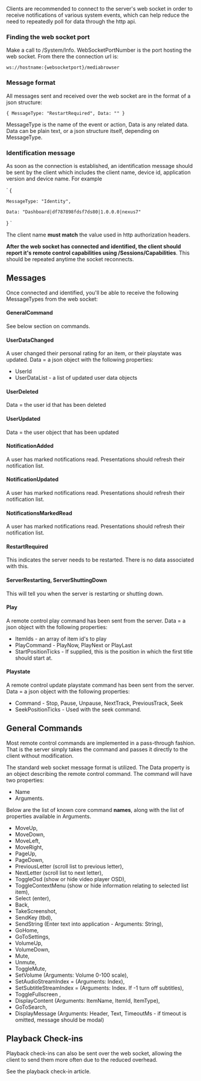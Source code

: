 Clients are recommended to connect to the server's web socket in order to receive notifications of various system events, which can help reduce the need to repeatedly poll for data through the http api.

### Finding the web socket port

Make a call to /System/Info. WebSocketPortNumber is the port hosting the web socket. From there the connection url is:

`
ws://hostname:{websocketport}/mediabrowser
`

### Message format

All messages sent and received over the web socket are in the format of a json structure:

`
{
    MessageType: "RestartRequired",
    Data: ""
}
`

MessageType is the name of the event or action, Data is any related data. Data can be plain text, or a json structure itself, depending on MessageType.

### Identification message

As soon as the connection is established, an identification message should be sent by the client which includes the client name, device id, application version and device name. For example

`
{

    MessageType: "Identity",

    Data: "Dashboard|df787898fdsf7ds80|1.0.0.0|nexus7"
}
`

The client name **must match** the value used in http authorization headers.

**After the web socket has connected and identified, the client should report it's remote control capabilities using /Sessions/Capabilities**. This should be repeated anytime the socket reconnects.

## Messages

Once connected and identified, you'll be able to receive the following MessageTypes from the web socket:

#### GeneralCommand
See below section on commands.

#### UserDataChanged
A user changed their personal rating for an item, or their playstate was updated. Data = a json object with the following properties:
* UserId
* UserDataList - a list of updated user data objects

#### UserDeleted
Data = the user id that has been deleted

#### UserUpdated
Data = the user object that has been updated

#### NotificationAdded
A user has marked notifications read. Presentations should refresh their notification list.

#### NotificationUpdated
A user has marked notifications read. Presentations should refresh their notification list.

#### NotificationsMarkedRead
A user has marked notifications read. Presentations should refresh their notification list.

#### RestartRequired
This indicates the server needs to be restarted. There is no data associated with this.

#### ServerRestarting, ServerShuttingDown
This will tell you when the server is restarting or shutting down.

#### Play
A remote control play command has been sent from the server. Data = a json object with the following properties:
* ItemIds - an array of item id's to play
* PlayCommand - PlayNow, PlayNext or PlayLast
* StartPositionTicks - If supplied, this is the position in which the first title should start at.

#### Playstate
A remote control update playstate command has been sent from the server. Data = a json object with the following properties:
* Command - Stop, Pause, Unpause, NextTrack, PreviousTrack, Seek
* SeekPositionTicks - Used with the seek command.

## General Commands

Most remote control commands are implemented in a pass-through fashion. That is the server simply takes the command and passes it directly to the client without modification.

The standard web socket message format is utilized. The Data property is an object describing the remote control command. The command will have two properties:

* Name
* Arguments.

Below are the list of known core command **names**, along with the list of properties available in Arguments.

* MoveUp,
* MoveDown,
* MoveLeft,
* MoveRight,
* PageUp,
* PageDown,
* PreviousLetter (scroll list to previous letter),
* NextLetter (scroll list to next letter),
* ToggleOsd  (show or hide video player OSD),
* ToggleContextMenu (show or hide information relating to selected list item),
* Select (enter),
* Back,
* TakeScreenshot,
* SendKey (tbd),
* SendString (Enter text into application - Arguments: String),
* GoHome,
* GoToSettings,
* VolumeUp,
* VolumeDown,
* Mute,
* Unmute,
* ToggleMute,
* SetVolume (Arguments: Volume 0-100 scale),
* SetAudioStreamIndex = (Arguments: Index),
* SetSubtitleStreamIndex = (Arguments: Index. If -1 turn off subtitles),
* ToggleFullscreen ,
* DisplayContent (Arguments: ItemName, ItemId, ItemType),
* GoToSearch,
* DisplayMessage (Arguments: Header, Text, TimeoutMs - if timeout is omitted, message should be modal)

## Playback Check-ins

Playback check-ins can also be sent over the web socket, allowing the client to send them more often due to the reduced overhead.

See the playback check-in article.